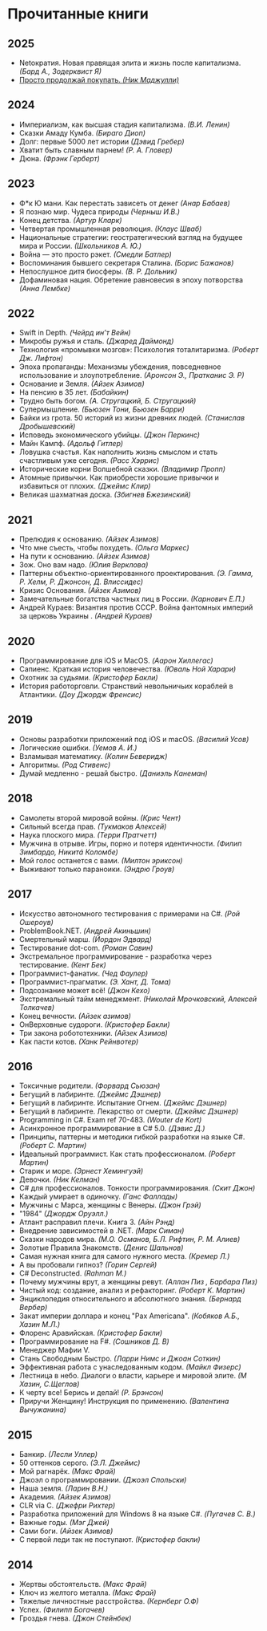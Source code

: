 # Прочитанные книги

## 2025
- Netократия. Новая правящая элита и жизнь после капитализма. *(Бард А., Зодерквист Я)*
- [Просто продолжай покупать. *(Ник Маджулли)*](https://github.com/lsgsk/Books/blob/main/Notes/Prosto_prodolzhaj_pokupat.md)

## 2024
- Империализм, как высшая стадия капитализма. *(В.И. Ленин)*
- Сказки Амаду Кумба. *(Бираго Диоп)*
- Долг: первые 5000 лет истории *(Дэвид Гребер)*
- Хватит быть славным парнем! *(Р. А. Гловер)*
- Дюна. *(Фрэнк Герберт)*

## 2023
- Ф*к Ю мани. Как перестать зависеть от денег *(Анар Бабаев)*
- Я познаю мир. Чудеса природы *(Черныш И.В.)*
- Конец детства. *(Артур Кларк)*
- Четвертая промышленная революция. *(Клаус Шваб)*
- Национальные стратегии: геостратегический взгляд на будущее мира и России. *(Школьников А. Ю.)*
- Война — это просто рэкет. *(Смедли Батлер)*
- Воспоминания бывшего секретаря Сталина. *(Борис Бажанов)*
- Непослушное дитя биосферы. *(В. Р. Дольник)*
- Дофаминовая нация. Обретение равновесия в эпоху потворства *(Анна Лембке)*

## 2022
- Swift in Depth. *(Чейрд ин’т Вейн)*
- Микробы ружья и сталь. *(Джаред Даймонд)*
- Технология «промывки мозгов»: Психология тоталитаризма. *(Роберт Дж. Лифтон)*
- Эпоха пропаганды: Механизмы убеждения, повседневное использование и злоупотребление. *(Аронсон Э., Пратканис Э. Р)*
- Основание и Земля. *(Айзек Азимов)*
- На пенсию в 35 лет. *(Бабайкин)*
- Трудно быть богом. *(А. Стругацкий, Б. Стругацкий)*
- Супермышление. *(Бьюзен Тони, Бьюзен Барри)*
- Байки из грота. 50 историй из жизни древних людей. *(Станислав Дробышевский)*
- Исповедь экономического убийцы. *(Джон Перкинс)*
- Майн Кампф. *(Адольф Гитлер)*
- Ловушка счастья. Как наполнить жизнь смыслом и стать счастливым уже сегодня. *(Расс Хэррис)*
- Исторические корни Волшебной сказки. *(Владимир Пропп)*
- Атомные привычки. Как приобрести хорошие привычки и избавиться от плохих. *(Джеймс Клир)*
- Великая шахматная доска. *(Збигнев Бжезинский)*

## 2021
- Прелюдия к основанию. *(Айзек Азимов)*
- Что мне съесть, чтобы похудеть. *(Ольга Маркес)*
- На пути к основанию. *(Айзек Азимов)*
- Зож. Оно вам надо. *(Юлия Верклова)*
- Паттерны объектно-ориентированного проектирования. *(Э. Гамма, Р. Хелм, Р. Джонсон, Д. Влиссидес)*
- Кризис Основания. *(Айзек Азимов)*
- Замечательные богатства частных лиц в России. *(Карнович Е.П.)*
- Андрей Кураев: Византия против СССР. Война фантомных империй за церковь Украины . *(Андрей Кураев)*

## 2020
- Программирование для iOS и MacOS. *(Аарон Хиллегас)*
- Сапиенс. Краткая история человечества. *(Юваль Ной Харари)*
- Охотник за судьями. *(Кристофер Бакли)*
- История работорговли. Странствий невольничьих кораблей в Атлантики. *(Доу Джордж Френсис)*

## 2019
- Основы разработки приложений под iOS и macOS. *(Василий Усов)*
- Логические ошибки. *(Уемов А. И.)*
- Взламывая математику. *(Колин Беверидж)*
- Алгоритмы. *(Род Стивенс)*
- Думай медленно - решай быстро. *(Даниэль Канеман)*

## 2018
- Самолеты второй мировой войны. *(Крис Чент)*
- Сильный всегда прав. *(Тукмаков Алексей)*
- Наука плоского мира. *(Терри Пратчетт)*
- Мужчина в отрыве. Игры, порно и потеря идентичности. *(Филип Зимбардо, Никитá Коломбе)*
- Мой голос останется с вами. *(Милтон эриксон)*
- Выживают только параноики. *(Эндрю Гроув)*

## 2017
- Искусство автономного тестирования с примерами на C#. *(Рой Ошероув)*
- ProblemBook.NET. *(Андрей Акиньшин)*
- Смертельный марш. *(Йордон Эдвард)*
- Тестирование dot-com. *(Роман Савин)*
- Экстремальное программирование - разработка через тестирование. *(Кент Бек)*
- Программист-фанатик. *(Чед Фаулер)*
- Программист-прагматик. *(Э. Хант, Д. Тома)*
- Подсознание может всё! *(Джон Кехо)*
- Экстремальный тайм менеджмент. *(Николай Мрочковский, Алексей Толкачев)*
- Конец вечности. *(Айзек азимов)*
- ОнВерховные судороги. *(Кристофер Бакли)*
- Три закона робототехники. *(Айзек Азимов)*
- Как пасти котов. *(Ханк Рейнвотер)*

## 2016
- Токсичные родители. *(Форвард Сьюзан)*
- Бегущий в лабиринте. *(Джеймс Дэшнер)*
- Бегущий в лабиринте. Испытание Огнем. *(Джеймс Дэшнер)*
- Бегущий в лабиринте. Лекарство от смерти. *(Джеймс Дэшнер)*
- Programming in C#. Exam ref 70-483. *(Wouter de Kort)*
- Асинхронное программирование в C# 5.0. *(Дэвис Д.)*
- Принципы, паттерны и методики гибкой разработки на языке C#. *(Роберт С. Мартин)*
- Идеальный программист. Как стать профессионалом. *(Роберт Мартин)*
- Старик и море. *(Эрнест Хемингуэй)*
- Девочки. *(Ник Келман)*
- C# для профессионалов. Тонкости программирования. *(Скит Джон)*
- Каждый умирает в одиночку. *(Ганс Фаллады)*
- Мужчины с Марса, женщины с Венеры. *(Джон Грэй)*
- "1984" *(Джордж Оруэлл.)*
- Атлант расправил плечи. Книга 3. *(Айн Рэнд)*
- Внедрение зависимостей в .NET. *(Марк Симан)*
- Сказки народов мира. *(М.О. Османов, Б.Л. Рифтин, Р. М. Алиев)*
- Золотые Правила Знакомств. *(Денис Шальнов)*
- Самая нужная книга для самого нужного места. *(Кремер Л.)*
- А вы пробовали гипноз? *(Горин Сергей)*
- C# Deconstructed. *(Rahman M.)*
- Почему мужчины врут, а женщины ревут. *(Аллан Пиз , Барбара Пиз)*
- Чистый код: создание, анализ и рефакторинг. *(Роберт К. Мартин)*
- Энциклопедия относительного и абсолютного знания. *(Бернард Вербер)*
- Закат империи доллара и конец "Pax Americana". *(Кобяков А.Б., Хазин М.Л.)*
- Флоренс Аравийская. *(Кристофер Бакли)*
- Программирование на F#. *(Сошников Д. В)*
- Менеджер Мафии V.
- Стань Свободным Быстро. *(Ларри Нимс и Джоан Соткин)*
- Эффективная работа с унаследованным кодом. *(Майкл Физерс)*
- Лестница в небо. Диалоги о власти, карьере и мировой элите. *(М Хазин, С.Щеглов)*
- К черту все! Берись и делай! *(Р. Брэнсон)*
- Приручи Женщину! Инструкция по применению. *(Валентина Вычужанина)*

## 2015
- Банкир. *(Лесли Уллер)*
- 50 оттенков серого. *(Э.Л. Джеймс)*
- Мой рагнарёк. *(Макс Фрай)*
- Джоэл о программировании. *(Джоэл Спольски)*
- Наша земля. *(Ларин В.Н.)*
- Академия. *(Айзек Азимов)*
- CLR via C. *(Джефри Рихтер)*
- Разработка приложений для Windows 8 на языке C#. *(Пугачев С. В.)*
- Важные годы. *(Мэг Джей)*
- Сами боги. *(Айзек Азимов)*
- С первой леди так не поступают. *(Кристофер бакли)*

## 2014
- Жертвы обстоятельств. *(Макс Фрай)*
- Ключ из желтого металла. *(Макс Фрай)*
- Тяжелые личностные расстройства. *(Кернберг О.Ф)*
- Успех. *(Филипп Богачев)*
- Гроздья гнева. *(Джон Стейнбек)*
